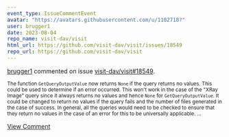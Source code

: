 ```yaml
---
event_type: IssueCommentEvent
avatar: "https://avatars.githubusercontent.com/u/1102718?"
user: brugger1
date: 2023-08-04
repo_name: visit-dav/visit
html_url: https://github.com/visit-dav/visit/issues/18549
repo_url: https://github.com/visit-dav/visit
---
```


<a href='https://github.com/brugger1' target='_blank'>brugger1</a> commented on issue <a href='https://github.com/visit-dav/visit/issues/18549' target='_blank'>visit-dav/visit#18549</a>.

<small>The function `GetQueryOutputValue` now returns `None` if the query returns no values. This could be used to determine if an error occurred. This won't work in the case of the "XRay Image" query since it always returns no values and hence `None` for `GetQueryOutputValue`. It could be changed to return no values if the query fails and the number of files generated in the case of success. In general, all the queries would need to be checked to ensure that they return no values in the case of an error for this to be universally applicable....</small>

<a href='https://github.com/visit-dav/visit/issues/18549' target='_blank'>View Comment</a>